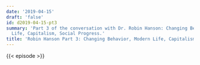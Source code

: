 ```yaml
---
date: '2019-04-15'
draft: 'false'
id: d2019-04-15-pt3
summary: 'Part 3 of the conversation with Dr. Robin Hanson: Changing Behavior, Modern
  Life, Capitalism, Social Progress.'
title: 'Robin Hanson Part 3: Changing Behavior, Modern Life, Capitalism, Social Progress'
---
```

{{< episode >}}
